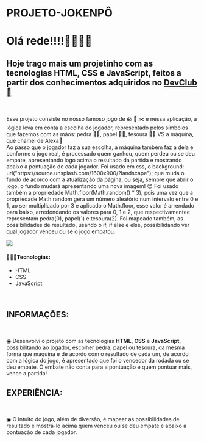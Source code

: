 # PROJETO-JOKENPÔ

<h1> Olá rede!!!!🚀🚀🚀🚀 </h1>

<h2>Hoje trago mais um projetinho com as tecnologias HTML, CSS e JavaScript, feitos a partir dos conhecimentos adquiridos no <a href="http://rodolfomori.com.br/devclub">DevClub 🥑 </a></h2>

<br> 
<p> Esse projeto consiste no nosso famoso jogo de 🪨 📄 ✂️ e nessa aplicação, a lógica leva em conta a escolha do jogador, representado pelos símbolos que fazemos com as mãos: pedra 👊🏻, papel ✋🏻, tesoura ✌🏻 VS a máquina, que chamei de Alexa🤭
  <br>
Ao passo que o jogador faz a sua escolha, a máquina também faz a dela e conforme o jogo real, é processado quem ganhou, quem perdeu ou se deu empate, apresentando logo acima o resultado da partida 
  e mostrando abaixo a pontuação de cada jogador.
Foi usado em css, o background: url("https://source.unsplash.com/1600x900/?landscape"); que muda o fundo de acordo com a atualização da página, ou seja, sempre que abrir o jogo, o fundo mudará apresentando uma nova imagem! 😊
Foi usado também a propriedade Math.floor(Math.random() * 3), pois uma vez que a propriedade Math.random gera um número aleatório num intervalo entre 0 e 1, ao ser multiplicado por 3 e aplicado o Math.floor, esse valor é arrendado para baixo, arredondando os valores para 0, 1 e 2, que respectivamentee representam pedra(0), papel(1) e tesoura(2).
Foi mapeado também, as possibilidades de resultado, usando o if, if else e else, possibilidando ver qual jogador venceu ou se o jogo empatou.</p>

<image src="https://github.com/Edivania88Duarte/PROJETO-JOKENP-/blob/main/Assets/JOKENP%C3%94.png">

<h4>👩🏼‍💻Tecnologias:</h4>

- HTML
- CSS
- JavaScript
  
<br>
<h2>INFORMAÇÕES:</h2>
<br>
<p> ◉ Desenvolvi o projeto com as tecnologias <strong>HTML</strong>, <strong>CSS</strong> e <strong>JavaScript</strong>, possibilitando ao jogador, escolher pedra, papel ou tesoura, da mesma forma que máquina e de acordo com o resultado de cada um, de acordo com a lógica do jogo, é apresentado que foi o vencedor da rodada ou se deu empate. O embate não conta para a pontuação e quem pontuar mais, vence a partida!
  <br>
<h2>EXPERIÊNCIA:</h2>
<br> 
<p> ◉ O intuito do jogo, além de diversão, é mapear as possibilidades de resultado e mostrá-lo acima quem venceu ou se deu empate e abaixo a pontuação de cada jogador.  </p>



















































































</h3>
